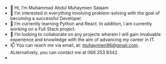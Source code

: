 - 👋 Hi, I’m Muhammad Abdul Muhaymien Salaam
- 👀 I’m interested in everything involving problem-solving with the goal of becoming a successful Developer.
- 🌱 I’m currently learning Python and React. In addition, I am currently working on a Full Stack project.
- 💞️ I’m looking to collaborate on any projects wherein I will gain invaluable experience and knowledge with the aim of advancing my career in IT.
- 📫 You can reach me via email, at: muhaymien96@gmail.com. ALternatively, you can contact me at 066 253 8342.
- 

<!---
Muhaymien96/Muhaymien96 is a ✨ special ✨ repository because its `README.md` (this file) appears on your GitHub profile.
You can click the Preview link to take a look at your changes.
--->
